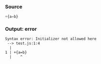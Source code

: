 ### Source
```js parse:expr
+{a=b}
```

### Output: error
```txt
Syntax error: Initializer not allowed here
 --> test.js:1:4
  |
1 | +{a=b}
  |    ^ 
```
